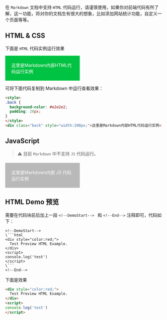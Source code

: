 <!--
title: HTML代码运行
sort: 6
-->

在 `Markdown` 文档中支持 `HTML` 代码运行，请谨慎使用，如果你对前端代码有所了解，这一功能，将对你的文档生有很大的想象，比如添加网站统计功能，自定义一个页面等等。

## HTML & CSS

下面是 `HTML` 代码实例运行效果

<style>
.back {
  background-color: #00C343;
  color: #fff;
  padding: 20px;
}
</style>
<div class="back" style="width:200px;">这里是Markdown内部HTML代码运行实例</div>

可将下面代码复制到 Markdown 中运行查看效果：

```html
<style>
.back {
  background-color: #e2e2e2;
  padding: 20px;
}
</style>
<div class="back" style="width:200px;">这里是Markdown内部HTML代码运行实例</div>
```

## JavaScript

> ⚠️ 目前 `Markdown` 中不支持 `JS` 代码运行。  

<div class="back2" style="width:200px;margin-top:20px;">这里是Markdown<span id="test"></span>内部 JS 代码运行实例</div>
<style>
.back2 {
  background-color: #b9b9b9;
  color: #fff;
  padding: 20px;
}
</style>

<script type="text/javascript">
alert('sd')
console.log('==>',document.getElementById('test'))
window.onload = function(){
  document.getElementById('test').innerHTML = "sdfsdf";
}
</script>


## HTML Demo 预览

需要在代码块前后加上一段 `<!--DemoStart--> ` 和 `<!--End-->` 注释即可，代码如下：

```
<!--DemoStart--> 
\```html
<div style="color:red;">
  Test Preview HTML Example.
</div>
<script>
console.log('test')
</script>
\```
<!--End-->
```

下面是效果

<!--DemoStart--> 
```html
<div style="color:red;">
  Test Preview HTML Example.
</div>
<script>
console.log('test')
</script>
```
<!--End-->
